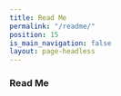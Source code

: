 ```yaml
---
title: Read Me
permalink: "/readme/"
position: 15
is_main_navigation: false
layout: page-headless
---
```


### Read Me